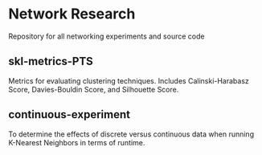 # Network Research
Repository for all networking experiments and source code

## skl-metrics-PTS
Metrics for evaluating clustering techniques. Includes Calinski-Harabasz Score, Davies-Bouldin Score, and Silhouette Score.

## continuous-experiment
To determine the effects of discrete versus continuous data when running K-Nearest Neighbors in terms of runtime.
